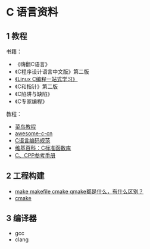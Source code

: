 # C 语言资料

## 1 教程

书籍：

- 《嗨翻C语言》
- 《C程序设计语言中文版》第二版
- [《Linux C编程一站式学习》](https://akaedu.github.io/book/)
- 《C和指针》第二版
- 《C陷阱与缺陷》
- 《C专家编程》

教程：

- [菜鸟教程](http://www.runoob.com/cprogramming/c-header-files.html)
- [awesome-c-cn](https://github.com/jobbole/awesome-c-cn)
- [C语言编码规范](http://www.jianshu.com/p/0c29795c31fe)
- [维基百科：C标准函数库](https://zh.wikipedia.org/wiki/C%E6%A8%99%E6%BA%96%E5%87%BD%E5%BC%8F%E5%BA%AB)
- [C、CPP参考手册](http://zh.cppreference.com/w/%E9%A6%96%E9%A1%B5)

## 2 工程构建

- [make makefile cmake qmake都是什么，有什么区别？](https://www.zhihu.com/question/27455963)
- [cmake](https://cmake.org/documentation/)

## 3 编译器

- gcc
- clang
